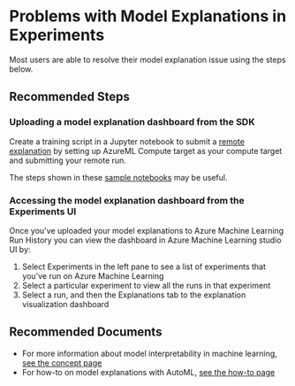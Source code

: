<properties
  pagetitle="Problems with Model Explanations in Experiments"
  service="microsoft.machinelearningservices"
  resource="workspaces"
  ms.author="mithigpe"
  selfhelptype="Generic"
  supporttopicids="32745200"
  productpesids="16644"
  cloudenvironments="public, fairfax, mooncake, blackforest, ussec, usnat"
  articleid="216eb089-6acb-472f-9efd-4b6a0ca38669"
  ownershipid="AzureML_AzureMachineLearning" />
# Problems with Model Explanations in Experiments
Most users are able to resolve their model explanation issue using the steps below.

## **Recommended Steps**
### Uploading a model explanation dashboard from the SDK
Create a training script in a Jupyter notebook to submit a [remote explanation](https://docs.microsoft.com/azure/machine-learning/how-to-machine-learning-interpretability-aml#generate-feature-importance-values-via-remote-runs) by setting up AzureML Compute target as your compute target and submitting your remote run. 

The steps shown in these [sample notebooks](https://github.com/Azure/MachineLearningNotebooks/tree/master/how-to-use-azureml/explain-model/azure-integration/remote-explanation) may be useful.

### Accessing the model explanation dashboard from the Experiments UI

Once you've uploaded your model explanations to Azure Machine Learning Run History you can view the dashboard in Azure Machine Learning studio UI by:

1. Select Experiments in the left pane to see a list of experiments that you've run on Azure Machine Learning
2. Select a particular experiment to view all the runs in that experiment
3. Select a run, and then the Explanations tab to the explanation visualization dashboard

## **Recommended Documents**

* For more information about model interpretability in machine learning, [see the concept page](https://docs.microsoft.com/azure/machine-learning/how-to-machine-learning-interpretability)
* For how-to on model explanations with AutoML, [see the how-to page](https://docs.microsoft.com/azure/machine-learning/how-to-machine-learning-interpretability-automl)
